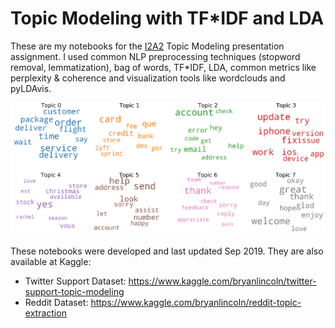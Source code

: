 # Topic Modeling with TF\*IDF and LDA

These are my notebooks for the [I2A2](https://www.linkedin.com/company/institut-i2a2/) Topic Modeling presentation assignment. I used common NLP preprocessing techniques (stopword removal, lemmatization), bag of words, TF\*IDF, LDA, common metrics like perplexity & coherence and visualization tools like wordclouds and pyLDAvis.

![Word CLoud](wordclouds.png)

These notebooks were developed and last updated Sep 2019. They are also available at Kaggle:

-   Twitter Support Dataset: https://www.kaggle.com/bryanlincoln/twitter-support-topic-modeling
-   Reddit Dataset: https://www.kaggle.com/bryanlincoln/reddit-topic-extraction
